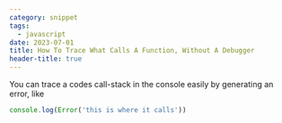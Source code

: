 ```yaml
---
category: snippet
tags:
  - javascript
date: 2023-07-01
title: How To Trace What Calls A Function, Without A Debugger
header-title: true
---
```


You can trace a codes call-stack in the console easily by generating an error, like

```javascript
console.log(Error('this is where it calls'))
```